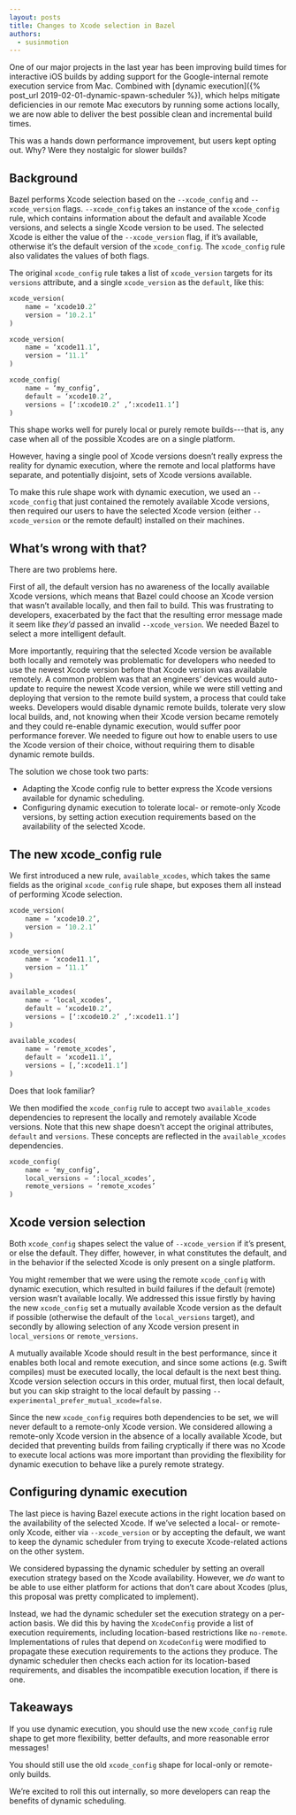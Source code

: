 ```yaml
---
layout: posts
title: Changes to Xcode selection in Bazel
authors:
  - susinmotion
---
```


One of our major projects in the last year has been improving build times for interactive iOS builds by adding support for the Google-internal remote execution service from Mac. Combined with [dynamic execution]({% post_url 2019-02-01-dynamic-spawn-scheduler %}), which helps mitigate deficiencies in our remote Mac executors by running some actions locally, we are now able to deliver the best possible clean and incremental build times.

This was a hands down performance improvement, but users kept opting out. Why? Were they nostalgic for slower builds?

## Background
Bazel performs Xcode selection based on the `--xcode_config` and `--xcode_version` flags. `--xcode_config` takes an instance of the `xcode_config` rule, which contains information about the default and available Xcode versions, and selects a single Xcode version to be used. The selected Xcode is either the value of the `--xcode_version` flag, if it’s available, otherwise it’s the default version of the `xcode_config`. The `xcode_config` rule also validates the values of both flags.

The original `xcode_config` rule takes a list of `xcode_version` targets for its `versions` attribute, and a single `xcode_version` as the `default`, like this:

```python
xcode_version(
    name = ‘xcode10.2’
    version = ‘10.2.1’
)

xcode_version(
    name = ‘xcode11.1’,
    version = ‘11.1’
)

xcode_config(
    name = ‘my_config’,
    default = ‘xcode10.2’,
    versions = [‘:xcode10.2’ ,’:xcode11.1’]
)
```

This shape works well for purely local or purely remote builds---that is, any case when all of the possible Xcodes are on a single platform.

However, having a single pool of Xcode versions doesn’t really express the reality for dynamic execution, where the remote and local platforms have separate, and potentially disjoint, sets of Xcode versions available. 

To make this rule shape work with dynamic execution, we used an `--xcode_config` that just contained the remotely available Xcode versions, then required our users to have the selected Xcode version (either `--xcode_version` or the remote default) installed on their machines.

## What’s wrong with that?
There are two problems here. 

First of all, the default version has no awareness of the locally available Xcode versions, which means that Bazel could choose an Xcode version that wasn’t available locally, and then fail to build. This was frustrating to developers, exacerbated by the fact that the resulting error message made it seem like *they’d* passed an invalid `--xcode_version`. We needed Bazel to select a more intelligent default.

More importantly, requiring that the selected Xcode version be available both locally and remotely was problematic for developers who needed to use the newest Xcode version before that Xcode version was available remotely. A common problem was that an engineers’ devices would auto-update to require the newest Xcode version, while we were still vetting and deploying that version to the remote build system, a process that could take weeks. Developers would disable dynamic remote builds, tolerate very slow local builds, and, not knowing when their Xcode version became remotely and they could re-enable dynamic execution, would suffer poor performance forever. We needed to figure out how to enable users to use the Xcode version of their choice, without requiring them to disable dynamic remote builds.

The solution we chose took two parts:
*  Adapting the Xcode config rule to better express the Xcode versions available for dynamic scheduling.
*  Configuring dynamic execution to tolerate local- or remote-only Xcode versions, by setting action execution requirements based on the availability of the selected Xcode.

## The new xcode_config rule
We first introduced a new rule, `available_xcodes`, which takes the same fields as the original `xcode_config` rule shape, but exposes them all instead of performing Xcode selection. 
 
```python
xcode_version(
    name = ‘xcode10.2’,
    version = ‘10.2.1’
)

xcode_version(
    name = ‘xcode11.1’,
    version = ‘11.1’
)

available_xcodes(
    name = ‘local_xcodes’,
    default = ‘xcode10.2’,
    versions = [‘:xcode10.2’ ,’:xcode11.1’]
)

available_xcodes(
    name = ‘remote_xcodes’,
    default = ‘xcode11.1’,
    versions = [,’:xcode11.1’]
)
```

Does that look familiar?


We then modified the `xcode_config` rule to accept two `available_xcodes` dependencies to represent the locally and remotely available Xcode versions. Note that this new shape doesn’t accept the original attributes, `default` and `versions`. These concepts are reflected in the `available_xcodes` dependencies.

```python
xcode_config(
    name = ‘my_config’,
    local_versions = ‘:local_xcodes’,
    remote_versions = ‘remote_xcodes’
)
```

## Xcode version selection
Both `xcode_config` shapes select the value of `--xcode_version` if it’s present, or else the default. They differ, however, in what constitutes the default, and in the behavior if the selected Xcode is only present on a single platform.

You might remember that we were using the remote `xcode_config` with dynamic execution, which resulted in build failures if the default (remote) version wasn’t available locally. We addressed this issue firstly by having the new `xcode_config` set a mutually available Xcode version as the default if possible (otherwise the default of the `local_versions` target), and secondly by allowing selection of any Xcode version present in `local_versions` or `remote_versions`.

A mutually available Xcode should result in the best performance, since it enables both local and remote execution, and since some actions (e.g. Swift compiles) must be executed locally, the local default is the next best thing. Xcode version selection occurs in this order, mutual first, then local default, but you can skip straight to the local default by passing `--experimental_prefer_mutual_xcode=false`.

Since the new `xcode_config` requires both dependencies to be set, we will never default to a remote-only Xcode version. We considered allowing a remote-only Xcode version in the absence of a locally available Xcode, but decided that preventing builds from failing cryptically if there was no Xcode to execute local actions was more important than providing the flexibility for dynamic execution to behave like a purely remote strategy.

## Configuring dynamic execution
The last piece is having Bazel execute actions in the right location based on the availability of the selected Xcode. If we’ve selected a local- or remote-only Xcode, either via `--xcode_version` or by accepting the default, we want to keep the dynamic scheduler from trying to execute Xcode-related actions on the other system. 

We considered bypassing the dynamic scheduler by setting an overall execution strategy based on the Xcode availability. However, we *do* want to be able to use either platform for actions that don’t care about Xcodes (plus, this proposal was pretty complicated to implement). 

Instead, we had the dynamic scheduler set the execution strategy on a per-action basis. We did this by having the `XcodeConfig` provide a list of execution requirements, including location-based restrictions like `no-remote`. Implementations of rules that depend on `XcodeConfig` were modified to propagate these execution requirements to the actions they produce. The dynamic scheduler then checks each action for its location-based requirements, and disables the incompatible execution location, if there is one. 

## Takeaways
If you use dynamic execution, you should use the new `xcode_config` rule shape to get more flexibility, better defaults, and more reasonable error messages!

You should still use the old `xcode_config` shape for local-only or remote-only builds.

We’re excited to roll this out internally, so more developers can reap the benefits of dynamic scheduling.
